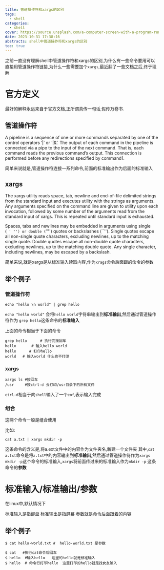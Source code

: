 ```yaml
---
title: 管道操作符和xargs的区别
tags:
  - shell
categories:
  - shell
cover: https://source.unsplash.com/a-computer-screen-with-a-program-running-on-it-NLSXFjl_nhc/1200x628
date: 2023-10-31 17:38:16
abstracts: shell中管道操作符和xargs的区别
toc: true
---
```



之前一直没有理解shell中管道操作符和xargs的区别,为什么有一些命令要用可以直接用管道操作符链接,为什么一些需要加个`xargs`,最近翻了一些文档之后,终于理解


# 官方定义

最好的解释永远来自于官方文档,正所谓真传一句话,假传万卷书.

## 管道操作符

A pipeline is a sequence of one or more commands separated by one of the control operators ‘|’ or ‘|&’.
The output of each command in the pipeline is connected via a pipe to the input of the next command. That is, each command reads the previous command’s output. This connection is performed before any redirections specified by command1.


简单来说就是,管道操作符连接一系列命令,前面的标准输出作为后面的标准输入

<!--more-->


## xargs

The xargs utility reads space, tab, newline and end-of-file delimited strings from the standard input and executes utility with the strings
     as arguments.
Any arguments specified on the command line are given to utility upon each invocation, followed by some number of the arguments read from
the standard input of xargs.  This is repeated until standard input is exhausted.

Spaces, tabs and newlines may be embedded in arguments using single (`` ' '') or double (``"'') quotes or backslashes (``\'').  Single
quotes escape all non-single quote characters, excluding newlines, up to the matching single quote.  Double quotes escape all non-double
quote characters, excluding newlines, up to the matching double quote.  Any single character, including newlines, may be escaped by a
backslash.



简单来说,就是xargs是从标准输入读取内容,作为`xrags`命令后面跟的命令的参数


## 举个例子

### 管道操作符

```shell
echo "hello \n world" | grep hello
```

`echo "hello world"` 会将`hello world`字符串输出到**标准输出**,然后通过管道操作符作为 `grep hello`这条命令的**标准输入**

上面的命令相当于下面的命令

```shell
grep hello      # 执行完按回车
hello       # 输入hello world
hello      # 打印hello
world   # 输入world 什么也不打印
```

### xargs

```shell
xargs ls #按回车
/usr     #按ctrl-d 会打印/usr目录下的所有文件
```

`ctrl-d`相当于向`shell`输入了一个`eof`,表示输入完成

### 组合

这两个命令一般是组合使用

比如:

```shell
cat a.txt | xargs mkdir -p 
```

这条命令的含义是,将a.ext文件中的内容作为文件夹名,新建一个文件夹
其中,`cat a.txt`命令是将`a.txt`中的内容输出到**标准输出**,然后通过管道操作符作为`xargs mkdir -p`这个命令的标准输入,`xargs`将前面传过来的标准输入作为`mkdir -p` 这条命令的**参数**

# 标准输入/标准输出/参数

在linux中,默认情况下

标准输入是指键盘
标准输出是指屏幕
参数就是命令后面跟着的内容


## 举个例子

```shell
$ cat hello-world.txt #  hello-world.txt 是参数

$ cat   #执行cat命令后回车
$ hello  #输入hello   这里的hello就是标准输入
$ hello  # 命令行打印hello  这里打印的hello就是找女友输入
```




